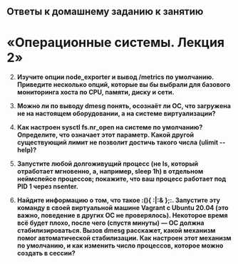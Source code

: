 

## Ответы к домашнему заданию к занятию
# «Операционные системы. Лекция 2»

2. **Изучите опции node_exporter и вывод /metrics по умолчанию.
Приведите несколько опций, которые вы бы выбрали для базового мониторинга хоста по CPU, памяти, диску и сети.**


4. **Можно ли по выводу dmesg понять, осознаёт ли ОС, что загружена не на настоящем оборудовании, а на системе виртуализации?**

5. **Как настроен sysctl fs.nr_open на системе по умолчанию? Определите, что означает этот параметр.
Какой другой существующий лимит не позволит достичь такого числа (ulimit --help)?**

6. **Запустите любой долгоживущий процесс (не ls, который отработает мгновенно, а, например, sleep 1h)
в отдельном неймспейсе процессов; покажите, что ваш процесс работает под PID 1 через nsenter.**

7. **Найдите информацию о том, что такое :(){ :|:& };:.
Запустите эту команду в своей виртуальной машине Vagrant с Ubuntu 20.04 (это важно, поведение в других ОС не проверялось).
Некоторое время всё будет плохо, после чего (спустя минуты) — ОС должна стабилизироваться.
Вызов dmesg расскажет, какой механизм помог автоматической стабилизации.
Как настроен этот механизм по умолчанию, и как изменить число процессов, которое можно создать в сессии?**

